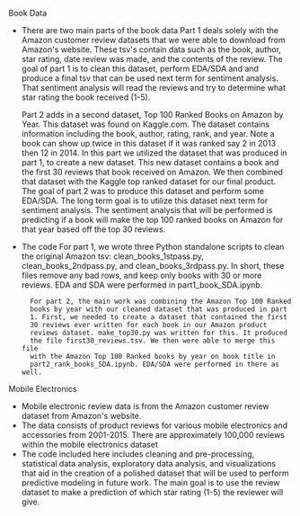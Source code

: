Book Data
- There are two main parts of the book data
	Part 1 deals solely with the Amazon customer review datasets that
	we were able to download from Amazon's website. These tsv's contain
	data such as the book, author, star rating, date review was made, 
	and the contents of the review. 
	The goal of part 1 is to clean this dataset, perform EDA/SDA and 
	and produce a final tsv that can be used next term for sentiment
	analysis. That sentiment analysis will read the reviews and try to
	determine what star rating the book received (1-5). 

	Part 2 adds in a second dataset, Top 100 Ranked Books on Amazon by 
	Year. This dataset was found on Kaggle.com. The dataset contains
	information including the book, author, rating, rank, and year. 
	Note a book can show up twice in this dataset if it was ranked say 2
	in 2013 then 12 in 2014. In this part we utilized the dataset that 
	was produced in part 1, to create a new dataset. This new dataset 
	contains a book and the first 30 reviews that book received on 
	Amazon. We then combined that dataset with the Kaggle top ranked 
	dataset for our final product. The goal of part 2 was to produce this
	dataset and perform some EDA/SDA. The long term goal is to utilize
	this dataset next term for sentiment analysis. The sentiment analysis
	that will be performed is predicting if a book will make the top 100 
	ranked books on Amazon for that year based off the top 30 reviews. 

- The code
        For part 1, we wrote three Python standalone scripts to clean the
        original Amazon tsv: clean_books_1stpass.py, clean_books_2ndpass.py,
        and clean_books_3rdpass.py. In short, these files remove any bad rows,
        and keep only books with 30 or more reviews. EDA and SDA were performed
        in part1_book_SDA.ipynb.

        For part 2, the main work was combining the Amazon Top 100 Ranked
        books by year with our cleaned dataset that was produced in part
        1. First, we needed to create a dataset that contained the first
        30 reviews ever written for each book in our Amazon product
        reviews dataset. make_top30.py was written for this. It produced
        the file first30_reviews.tsv. We then were able to merge this file
        with the Amazon Top 100 Ranked books by year on book title in
        part2_rank_books_SDA.ipynb. EDA/SDA were performed in there as well.
	
Mobile Electronics
- Mobile electronic review data is from the Amazon customer review dataset from Amazon's website.
- The data consists of product reviews for various mobile electronics and accessories from 2001-2015. There are approximately 100,000 reviews within the mobile electronics dataset
- The code included here includes cleaning and pre-processing, statistical data analysis, exploratory data analysis, and visualizations that aid in the creation of a polished dataset that will be used to perform predictive modeling in future work. The main goal is to use the review dataset to make a prediction of which star rating (1-5) the reviewer will give. 
